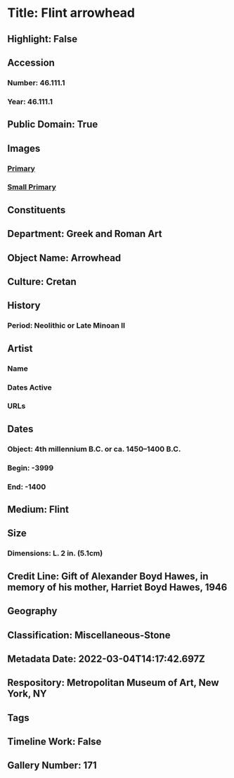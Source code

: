 # Title: Flint arrowhead
## Highlight: False
## Accession
### Number: 46.111.1
### Year: 46.111.1
## Public Domain: True
## Images
### [Primary](https://images.metmuseum.org/CRDImages/gr/original/DP113108.jpg)
### [Small Primary](https://images.metmuseum.org/CRDImages/gr/web-large/DP113108.jpg)
## Constituents
## Department: Greek and Roman Art
## Object Name: Arrowhead
## Culture: Cretan
## History
### Period: Neolithic or Late Minoan II
## Artist
### Name
### Dates Active
### URLs
## Dates
### Object: 4th millennium B.C. or ca. 1450–1400 B.C.
### Begin: -3999
### End: -1400
## Medium: Flint
## Size
### Dimensions: L. 2 in. (5.1cm)
## Credit Line: Gift of Alexander Boyd Hawes, in memory of his mother, Harriet Boyd Hawes, 1946
## Geography
## Classification: Miscellaneous-Stone
## Metadata Date: 2022-03-04T14:17:42.697Z
## Respository: Metropolitan Museum of Art, New York, NY
## Tags
## Timeline Work: False
## Gallery Number: 171